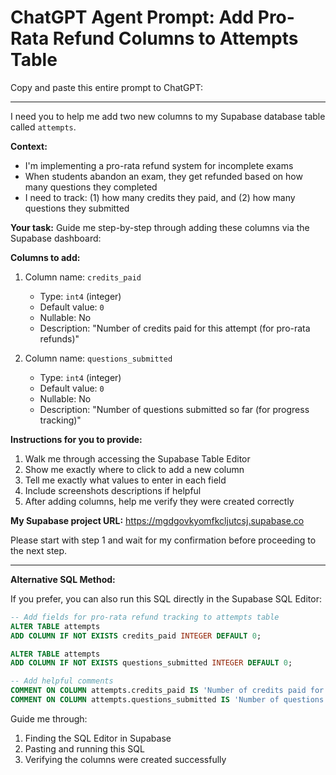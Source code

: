 # ChatGPT Agent Prompt: Add Pro-Rata Refund Columns to Attempts Table

Copy and paste this entire prompt to ChatGPT:

---

I need you to help me add two new columns to my Supabase database table called `attempts`.

**Context:**
- I'm implementing a pro-rata refund system for incomplete exams
- When students abandon an exam, they get refunded based on how many questions they completed
- I need to track: (1) how many credits they paid, and (2) how many questions they submitted

**Your task:**
Guide me step-by-step through adding these columns via the Supabase dashboard:

**Columns to add:**
1. Column name: `credits_paid`
   - Type: `int4` (integer)
   - Default value: `0`
   - Nullable: No
   - Description: "Number of credits paid for this attempt (for pro-rata refunds)"

2. Column name: `questions_submitted`
   - Type: `int4` (integer)
   - Default value: `0`
   - Nullable: No
   - Description: "Number of questions submitted so far (for progress tracking)"

**Instructions for you to provide:**
1. Walk me through accessing the Supabase Table Editor
2. Show me exactly where to click to add a new column
3. Tell me exactly what values to enter in each field
4. Include screenshots descriptions if helpful
5. After adding columns, help me verify they were created correctly

**My Supabase project URL:** https://mgdgovkyomfkcljutcsj.supabase.co

Please start with step 1 and wait for my confirmation before proceeding to the next step.

---

**Alternative SQL Method:**

If you prefer, you can also run this SQL directly in the Supabase SQL Editor:

```sql
-- Add fields for pro-rata refund tracking to attempts table
ALTER TABLE attempts
ADD COLUMN IF NOT EXISTS credits_paid INTEGER DEFAULT 0;

ALTER TABLE attempts
ADD COLUMN IF NOT EXISTS questions_submitted INTEGER DEFAULT 0;

-- Add helpful comments
COMMENT ON COLUMN attempts.credits_paid IS 'Number of credits paid for this attempt (for pro-rata refunds)';
COMMENT ON COLUMN attempts.questions_submitted IS 'Number of questions submitted so far (for progress tracking)';
```

Guide me through:
1. Finding the SQL Editor in Supabase
2. Pasting and running this SQL
3. Verifying the columns were created successfully
